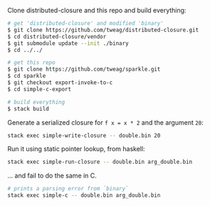 Clone distributed-closure and this repo and build everything:

``` bash
# get 'distributed-closure' and modified 'binary'
$ git clone https://github.com/tweag/distributed-closure.git
$ cd distributed-closure/vendor
$ git submodule update --init ./binary
$ cd ../../

# get this repo
$ git clone https://github.com/tweag/sparkle.git
$ cd sparkle
$ git checkout export-invoke-to-c
$ cd simple-c-export

# build everything
$ stack build
```

Generate a serialized closure for `f x = x * 2` and the argument `20`:

``` bash
stack exec simple-write-closure -- double.bin 20
```

Run it using static pointer lookup, from haskell:

``` bash
stack exec simple-run-closure -- double.bin arg_double.bin
```

... and fail to do the same in C.

``` bash
# prints a parsing error from `binary`
stack exec simple-c -- double.bin arg_double.bin
```

